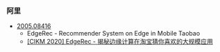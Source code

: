 ### 阿里

* [2005.08416](https://arxiv.org/pdf/2005.08416.pdf)
  * EdgeRec - Recommender System on Edge in Mobile Taobao
  * [[CIKM 2020] EdgeRec - 揭秘边缘计算在淘宝猜你喜欢的大规模应用](https://zhuanlan.zhihu.com/p/166012060)

